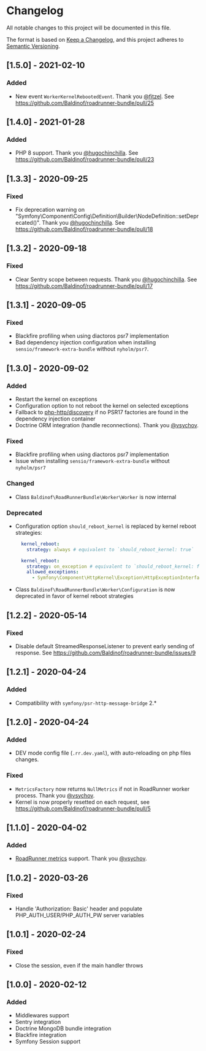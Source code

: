 # Changelog
All notable changes to this project will be documented in this file.

The format is based on [Keep a Changelog](https://keepachangelog.com/en/1.0.0/),
and this project adheres to [Semantic Versioning](https://semver.org/spec/v2.0.0.html).

## [1.5.0] - 2021-02-10
### Added

- New event `WorkerKernelRebootedEvent`. Thank you [@fitzel](https://github.com/fitzel). See https://github.com/Baldinof/roadrunner-bundle/pull/25

## [1.4.0] - 2021-01-28
### Added
- PHP 8 support. Thank you [@hugochinchilla](https://github.com/hugochinchilla). See https://github.com/Baldinof/roadrunner-bundle/pull/23

## [1.3.3] - 2020-09-25
### Fixed
- Fix deprecation warning on "Symfony\Component\Config\Definition\Builder\NodeDefinition::setDeprecated()". Thank you [@hugochinchilla](https://github.com/hugochinchilla). See https://github.com/Baldinof/roadrunner-bundle/pull/18

## [1.3.2] - 2020-09-18
### Fixed
- Clear Sentry scope between requests. Thank you [@hugochinchilla](https://github.com/hugochinchilla). See https://github.com/Baldinof/roadrunner-bundle/pull/17

## [1.3.1] - 2020-09-05
### Fixed
- Blackfire profiling when using diactoros psr7 implementation
- Bad dependency injection configuration when installing `sensio/framework-extra-bundle` without `nyholm/psr7`.

## [1.3.0] - 2020-09-02
### Added
- Restart the kernel on exceptions
- Configuration option to not reboot the kernel on selected exceptions
- Fallback to [php-http/discovery](https://github.com/php-http/discovery) if no PSR17 factories are found in the dependency injection container
- Doctrine ORM integration (handle reconnections). Thank you [@vsychov](https://github.com/vsychov).

### Fixed
- Blackfire profiling when using diactoros psr7 implementation
- Issue when installing `sensio/framework-extra-bundle` without `nyholm/psr7`

### Changed
- Class `Baldinof\RoadRunnerBundle\Worker\Worker` is now internal

### Deprecated
- Configuration option `should_reboot_kernel` is replaced by kernel reboot strategies:
  ```yaml
    kernel_reboot:
      strategy: always # equivalent to `should_reboot_kernel: true`

    kernel_reboot:
      strategy: on_exception # equivalent to `should_reboot_kernel: false`
      allowed_exceptions:
        - Symfony\Component\HttpKernel\Exception\HttpExceptionInterface
  ```
- Class `Baldinof\RoadRunnerBundle\Worker\Configuration` is now deprecated in favor of kernel reboot strategies

## [1.2.2] - 2020-05-14
### Fixed
- Disable default StreamedResponseListener to prevent early sending of response. See https://github.com/Baldinof/roadrunner-bundle/issues/9

## [1.2.1] - 2020-04-24
### Added
- Compatibility with `symfony/psr-http-message-bridge` 2.*

## [1.2.0] - 2020-04-24
### Added
- DEV mode config file (`.rr.dev.yaml`), with auto-reloading on php files changes.

### Fixed
- `MetricsFactory` now returns `NullMetrics` if not in RoadRunner worker process.  Thank you [@vsychov](https://github.com/vsychov).
- Kernel is now properly resetted on each request, see https://github.com/Baldinof/roadrunner-bundle/pull/5

## [1.1.0] - 2020-04-02
### Added
- [RoadRunner metrics](https://roadrunner.dev/docs/beep-beep-metrics) support.  Thank you [@vsychov](https://github.com/vsychov).

## [1.0.2] - 2020-03-26
### Fixed
- Handle 'Authorization: Basic' header and populate PHP_AUTH_USER/PHP_AUTH_PW server variables

## [1.0.1] - 2020-02-24
### Fixed
- Close the session, even if the main handler throws

## [1.0.0] - 2020-02-12
### Added
- Middlewares support
- Sentry integration
- Doctrine MongoDB bundle integration
- Blackfire integration
- Symfony Session support
